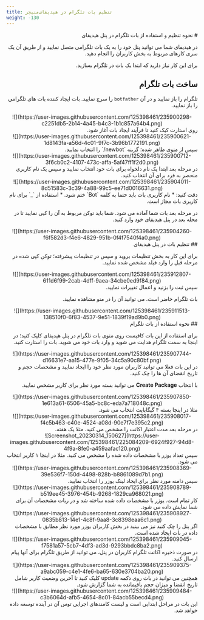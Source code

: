```yaml
---
title: تنظیم بات تلگرام در هیدیفای‌منیجر
weight: -130
---
```


<div dir="rtl" markdown=1>
# نحوه تنظیم و استفاده از بات تلگرام در پنل هیدیفای

در هیدیفای شما می توانید پنل خود را به یک بات تلگرامی متصل نمایید و از طریق آن یک سری کارهای مربوط به بخش کاربران را انجام دهید.

برای این کار نیاز دارید که ابتدا یک بات در تلگرام بسازید.

## ساخت بات تلگرام

تلگرام را باز نمایید و در آن `botfather` را سرچ نمایید. بات ایجاد کننده بات های تلگرامی را باز نمایید.
</div>

<div align=center markdown=1>
![](https://user-images.githubusercontent.com/125398461/235900298-c2251db5-2b14-4a45-b4c3-1b1c857a64b4.png)
</div>

<div dir="rtl" markdown=1>
روی استارت کیک کنید تا فرآیند ایجاد بات آغاز شود.
</div>

<div align=center markdown=1>
![](https://user-images.githubusercontent.com/125398461/235900621-1d8143fa-a56d-4c01-9f7c-3b96b1772191.png)
</div>

<div dir="rtl" markdown=1>
سپس از منوی ظاهر شده؛ گزینه `newbot/` را انتخاب نمایید.
</div>

<div align=center markdown=1>
![](https://user-images.githubusercontent.com/125398461/235900712-3f6cb0c2-4107-473c-affa-5af47ff1f2d0.png)
</div>

<div dir="rtl" markdown=1>
در مرحله بعد ابتدا یک نام دلخواه برای بات خود انتخاب نمایید و سپس یک نام کاربری منحصر به فرد برای آن انتخاب کنید.
</div>

<div align=center markdown=1>
![](https://user-images.githubusercontent.com/125398461/235904011-8d51583c-3c39-4a88-99c5-ee71d0016631.png)
</div>

<div dir="rtl" markdown=1>
دقت کنید:
* نام کاربری بات باید حتما به کلمه `Bot` ختم شود.
* استفاده از `_` برای نام کاربری بات مجاز است.

در مرحله بعد بات شما آماده می شود. شما باید توکن مربوط به آن را کپی نمایید تا در محله بعد در پنل هیدیفای خود وارد کنید.

</div>

<div align=center markdown=1>
![](https://user-images.githubusercontent.com/125398461/235904260-f6f582d3-f4e6-4829-951b-0f4f7540f4a0.png)
</div>

<div dir="rtl" markdown=1>
## تنظیم بات در پنل هیدیفای

برای این کار به بخش تنظیمات بروید و سپس در تنظیمات پیشرفته؛ توکن کپی شده در مرحله قبل را وارد فیلد مشخص شده نمایید.

</div>

<div align=center markdown=1>
![](https://user-images.githubusercontent.com/125398461/235912807-611d6f99-2cab-4dff-9aea-34cbe0ed9f84.png)

</div>

<div dir="rtl" markdown=1>
سپس ثبت را بزنید و اعمال تغییرات نمایید.

بات تلگرام حاضر است. می توانید آن را در منو مشاهده نمایید.
</div>

<div align=center markdown=1>
![](https://user-images.githubusercontent.com/125398461/235911513-138510f0-6f83-4537-9e51-1839f19ad9b0.png)
</div>

<div dir="rtl" markdown=1>
## نحوه استفاده از بات تلگرام

برای استفاده از این بات کافیست روی منوی بات تلگرام در پنل هیدیفای کلیک کنید؛ در اینجا به سمت تلگرام هدایت می شوید و وارد بات خود می شوید. بات را استارت کنید.
</div>

<div align=center markdown=1>
![](https://user-images.githubusercontent.com/125398461/235907744-d16631e7-aa15-477e-9f05-34c5a90c80bf.png)
</div>

<div dir="rtl" markdown=1>
در این بات فعلا می توانید کاربران مورد نظر خود را ایجاد نمایید و مشخصات حجم و تاریخ انقضای آن ها را چک کنید.

با انتخاب **Create Package** می توانید بسته مورد نظر برای کاربر مشخص نمایید.

</div>

<div align=center markdown=1>
![](https://user-images.githubusercontent.com/125398461/235907850-1e613a61-6506-45a5-bc8c-eda7a718048c.png)
</div>

<div dir="rtl" markdown=1>
مثلا در اینجا بسته ۴ گیگابایت انتخاب می شود.
</div>

<div align=center markdown=1>
![](https://user-images.githubusercontent.com/125398461/235908017-f4c5b463-c40e-4524-a08d-90e7f7e395c2.png)
</div>

<div dir="rtl" markdown=1>
در مرحله بعد مدت اعتبار اکانت را مشخص می کنید. مثلا یک هفته.
</div>

<div align=center markdown=1>
![Screenshot_20230314_150627](https://user-images.githubusercontent.com/125398461/225084209-6924f927-94d8-4f9a-8fe0-a459aafac120.png)
</div>

<div dir="rtl" markdown=1>
سپس تعداد یوزر با مشخصات داده شده را مشخص می کنید. مثلا در اینجا ۱ کاربر انتخاب می شود.
</div>

<div align=center markdown=1>
![](https://user-images.githubusercontent.com/125398461/235908369-39e536f7-150d-4498-828b-b8861089d7b1.png)
</div>

<div dir="rtl" markdown=1>
سپس دامنه مورد نظر برای ایجاد لینک یوزر را انتخاب نمایید.
</div>

<div align=center markdown=1>
![](https://user-images.githubusercontent.com/125398461/235908789-b519ee45-3976-454b-9268-1829ca968021.png)
</div>

<div dir="rtl" markdown=1>
کار تمام است. یوزر با مشخصات داده شده ساخته شد و در ربات مشخصات آن برای شما نمایش داده می شود.
</div>

<div align=center markdown=1>
![](https://user-images.githubusercontent.com/125398461/235908927-0835b813-14e1-4c8f-9aa8-3c8398eaa6c1.png)
</div>

<div dir="rtl" markdown=1>
اگر پنل را چک کنید نیز می بینید در بخش کاربران یوزر مورد نظر مطابق با مشخصات داده در بات ایجاد شده است.
</div>

<div align=center markdown=1>
![](https://user-images.githubusercontent.com/125398461/235909045-f7581a57-5cb7-4df3-ad3d-9293bbdc8ba2.png)
</div>

<div dir="rtl" markdown=1>
در صورت ذخیره اکانت تلگرام کاربران در پنل، می توانید از طریق تلگرام برای آنها پیام ارسال کنید.
</div>

<div align=center markdown=1>
![](https://user-images.githubusercontent.com/125398461/235909375-a9abc059-c4e1-4fe6-ba65-630e3704ba20.png)
</div>

<div dir="rtl" markdown=1>
همچنین می توانید در بات روی دکمه update کلیک کنید تا آخرین وضعیت کاربر شامل تاریخ انقضا و میزان حجم باقیمانده به شما گزارش شود.
</div>

<div align=center markdown=1>
![](https://user-images.githubusercontent.com/125398461/235909484-c3b6064d-afb5-4654-8c01-84acb55becd4.png)
</div>

<div dir="rtl" markdown=1>
این بات در مراحل ابتدایی است و لیست کامندهای اجرایی توس آن در آینده توسعه داده خواهد شد.

</div>